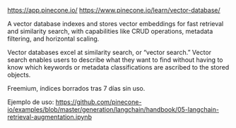 https://app.pinecone.io/
https://www.pinecone.io/learn/vector-database/

A vector database indexes and stores vector embeddings for fast retrieval and similarity search, with capabilities like CRUD operations, metadata filtering, and horizontal scaling.

Vector databases excel at similarity search, or “vector search.” Vector search enables users to describe what they want to find without having to know which keywords or metadata classifications are ascribed to the stored objects.


Freemium, índices borrados tras 7 días sin uso.

Ejemplo de uso:
https://github.com/pinecone-io/examples/blob/master/generation/langchain/handbook/05-langchain-retrieval-augmentation.ipynb
